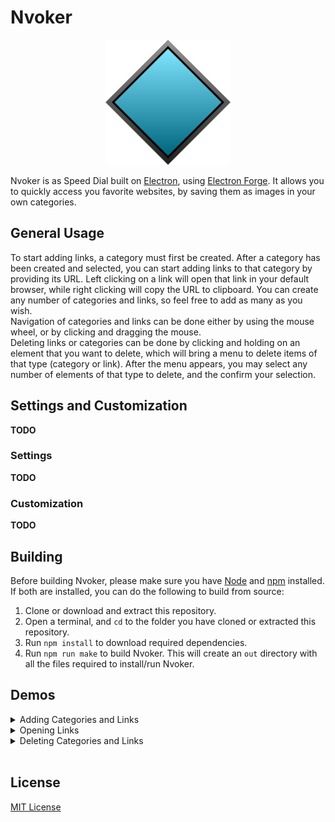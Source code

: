 # Nvoker

<p align="center">
    <img src=".media/Nvoker.svg" width="200px" alt="Nvoker logo">
</p>

Nvoker is as Speed Dial built on [Electron](https://github.com/electron/electron), using [Electron Forge](https://github.com/electron-userland/electron-forge). It allows you to quickly access you favorite websites, by saving them as images in your own categories.

## General Usage

To start adding links, a category must first be created. After a category has been created and selected, you can start adding links to that category by providing its URL. Left clicking on a link will open that link in your default browser, while right clicking will copy the URL to clipboard. You can create any number of categories and links, so feel free to add as many as you wish.  
Navigation of categories and links can be done either by using the mouse wheel, or by clicking and dragging the mouse.  
Deleting links or categories can be done by clicking and holding on an element that you want to delete, which will bring a menu to delete items of that type (category or link). After the menu appears, you may select any number of elements of that type to delete, and the confirm your selection.

## Settings and Customization

**TODO**

### Settings

**TODO**

### Customization

**TODO**

## Building

Before building Nvoker, please make sure you have [Node](https://nodejs.org/) and [npm](https://www.npmjs.com/) installed. If both are installed, you can do the following to build from source:

1. Clone or download and extract this repository.
2. Open a terminal, and `cd` to the folder you have cloned or extracted this repository.
3. Run `npm install` to download required dependencies.
4. Run `npm run make` to build Nvoker. This will create an `out` directory with all the files required to install/run Nvoker.

## Demos
<details>
    <summary>Adding Categories and Links</summary>
    <img src=".media/demo1.gif" alt="Demo 1">
</details>
<details>
    <summary>Opening Links</summary>
    <img src=".media/demo2.gif" alt="Demo 2">
</details>
<details>
    <summary>Deleting Categories and Links</summary>
    <img src=".media/demo3.gif" alt="Demo 3">
</details>
<br>

## License

[MIT License](https://github.com/SASUPERNOVA/nvoker/blob/master/License.md)

